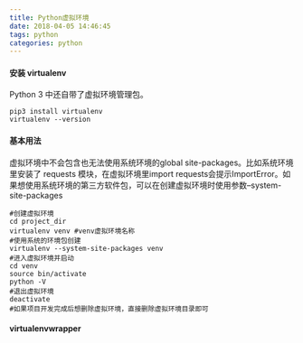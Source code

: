 ```yaml
---
title: Python虚拟环境
date: 2018-04-05 14:46:45
tags: python
categories: python
---
```


#### 安装 virtualenv
Python 3 中还自带了虚拟环境管理包。

```
pip3 install virtualenv
virtualenv --version
```

#### 基本用法
虚拟环境中不会包含也无法使用系统环境的global site-packages。比如系统环境里安装了 requests 模块，在虚拟环境里import requests会提示ImportError。如果想使用系统环境的第三方软件包，可以在创建虚拟环境时使用参数–system-site-packages

```
#创建虚拟环境
cd project_dir
virtualenv venv #venv虚拟环境名称
#使用系统的环境包创建
virtualenv --system-site-packages venv 
#进入虚拟环境并启动
cd venv
source bin/activate
python -V
#退出虚拟环境
deactivate
#如果项目开发完成后想删除虚拟环境，直接删除虚拟环境目录即可
```

#### virtualenvwrapper

